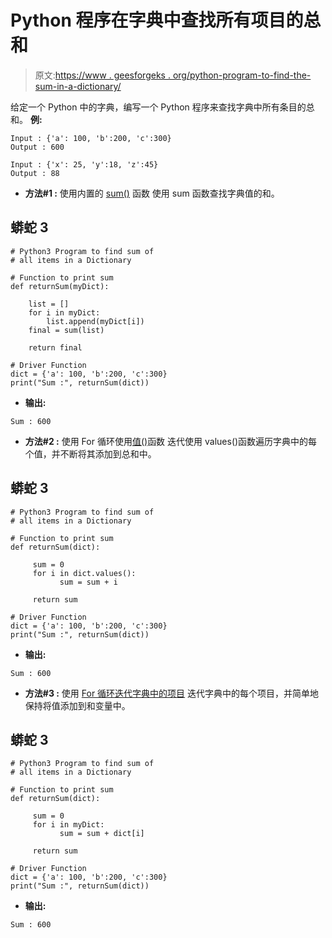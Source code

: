# Python 程序在字典中查找所有项目的总和

> 原文:[https://www . geesforgeks . org/python-program-to-find-the-sum-in-a-dictionary/](https://www.geeksforgeeks.org/python-program-to-find-the-sum-of-all-items-in-a-dictionary/)

给定一个 Python 中的字典，编写一个 Python 程序来查找字典中所有条目的总和。
**例:**

```
Input : {'a': 100, 'b':200, 'c':300}
Output : 600

Input : {'x': 25, 'y':18, 'z':45}
Output : 88
```

*   **方法#1 :** 使用内置的 [sum()](https://www.geeksforgeeks.org/sum-function-python/) 函数
    使用 sum 函数查找字典值的和。

## 蟒蛇 3

```
# Python3 Program to find sum of
# all items in a Dictionary

# Function to print sum
def returnSum(myDict):

    list = []
    for i in myDict:
        list.append(myDict[i])
    final = sum(list)

    return final

# Driver Function
dict = {'a': 100, 'b':200, 'c':300}
print("Sum :", returnSum(dict))
```

*   **输出:**

```
Sum : 600
```

*   **方法#2 :** 使用 For 循环使用[值()](https://www.geeksforgeeks.org/python-dictionary-values/)函数
    迭代使用 values()函数遍历字典中的每个值，并不断将其添加到总和中。

## 蟒蛇 3

```
# Python3 Program to find sum of
# all items in a Dictionary

# Function to print sum
def returnSum(dict):

     sum = 0
     for i in dict.values():
           sum = sum + i

     return sum

# Driver Function
dict = {'a': 100, 'b':200, 'c':300}
print("Sum :", returnSum(dict))
```

*   **输出:**

```
Sum : 600
```

*   **方法#3 :** 使用 [For 循环迭代字典中的项目](https://www.geeksforgeeks.org/looping-techniques-python/)
    迭代字典中的每个项目，并简单地保持将值添加到和变量中。

## 蟒蛇 3

```
# Python3 Program to find sum of
# all items in a Dictionary

# Function to print sum
def returnSum(dict):

     sum = 0
     for i in myDict:
           sum = sum + dict[i]

     return sum

# Driver Function
dict = {'a': 100, 'b':200, 'c':300}
print("Sum :", returnSum(dict))
```

*   **输出:**

```
Sum : 600
```